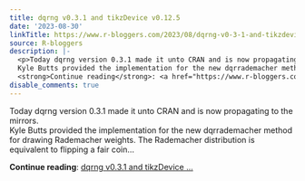 ```yaml
---
title: dqrng v0.3.1 and tikzDevice v0.12.5
date: '2023-08-30'
linkTitle: https://www.r-bloggers.com/2023/08/dqrng-v0-3-1-and-tikzdevice-v0-12-5/
source: R-bloggers
description: |-
  <p>Today dqrng version 0.3.1 made it unto CRAN and is now propagating to the mirrors.<br />
  Kyle Butts provided the implementation for the new dqrrademacher method for drawing Rademacher weights. The Rademacher distribution is equivalent to flipping a fair coin...</p>
  <strong>Continue reading</strong>: <a href="https://www.r-bloggers.com/2023/08/dqrng-v0-3-1-and-tikzdevice-v0-12-5/">dqrng v0.3.1 and tikzDevice ...
disable_comments: true
---
```

<p>Today dqrng version 0.3.1 made it unto CRAN and is now propagating to the mirrors.<br />
Kyle Butts provided the implementation for the new dqrrademacher method for drawing Rademacher weights. The Rademacher distribution is equivalent to flipping a fair coin...</p>
<strong>Continue reading</strong>: <a href="https://www.r-bloggers.com/2023/08/dqrng-v0-3-1-and-tikzdevice-v0-12-5/">dqrng v0.3.1 and tikzDevice ...